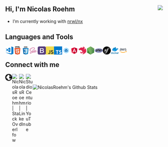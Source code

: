 ## Hi, I'm Nicolas Roehm <img align="right" src="http://hits.dwyl.com/NicolasRoehm/NicolasRoehm.svg">
- I’m currently working with [nrwl/nx](https://github.com/nrwl/nx)

## Languages and Tools

<img align="left" alt="Visual Studio Code" width="26px" src="https://raw.githubusercontent.com/github/explore/80688e429a7d4ef2fca1e82350fe8e3517d3494d/topics/visual-studio-code/visual-studio-code.png" />
<img align="left" alt="HTML5" width="26px" src="https://raw.githubusercontent.com/github/explore/80688e429a7d4ef2fca1e82350fe8e3517d3494d/topics/html/html.png" />
<img align="left" alt="CSS3" width="26px" src="https://raw.githubusercontent.com/github/explore/80688e429a7d4ef2fca1e82350fe8e3517d3494d/topics/css/css.png" />
<img align="left" alt="Sass" width="26px" src="https://raw.githubusercontent.com/github/explore/80688e429a7d4ef2fca1e82350fe8e3517d3494d/topics/sass/sass.png" />
<img align="left" alt="Bootstrap" width="26px" src="https://raw.githubusercontent.com/github/explore/80688e429a7d4ef2fca1e82350fe8e3517d3494d/topics/bootstrap/bootstrap.png" />
<img align="left" alt="JavaScript" width="26px" src="https://raw.githubusercontent.com/github/explore/80688e429a7d4ef2fca1e82350fe8e3517d3494d/topics/javascript/javascript.png" />
<img align="left" alt="TypeScript" width="26px" src="https://raw.githubusercontent.com/github/explore/80688e429a7d4ef2fca1e82350fe8e3517d3494d/topics/typescript/typescript.png" />
<img align="left" alt="Webpack" width="26px" src="https://raw.githubusercontent.com/github/explore/80688e429a7d4ef2fca1e82350fe8e3517d3494d/topics/webpack/webpack.png" />
<img align="left" alt="Angular" width="26px" src="https://raw.githubusercontent.com/github/explore/80688e429a7d4ef2fca1e82350fe8e3517d3494d/topics/angular/angular.png" />
<img align="left" alt="NestJS" width="26px" src="https://raw.githubusercontent.com/github/explore/37c71fdca4e12086faf8c7009793d2eb588c914e/topics/nestjs/nestjs.png" />
<img align="left" alt="Node.js" width="26px" src="https://raw.githubusercontent.com/github/explore/80688e429a7d4ef2fca1e82350fe8e3517d3494d/topics/nodejs/nodejs.png" />
<img align="left" alt="PHP" width="26px" src="https://raw.githubusercontent.com/github/explore/80688e429a7d4ef2fca1e82350fe8e3517d3494d/topics/php/php.png" />
<img align="left" alt="Symfony" width="26px" src="https://raw.githubusercontent.com/github/explore/d0c5a5e31e1776ad62379ef5f6b703bcf107d3a3/topics/symfony/symfony.png" />
<img align="left" alt="Docker" width="26px" src="https://raw.githubusercontent.com/github/explore/80688e429a7d4ef2fca1e82350fe8e3517d3494d/topics/docker/docker.png" />
<img align="left" alt="Amazon Web Services" width="26px" src="https://raw.githubusercontent.com/github/explore/fbceb94436312b6dacde68d122a5b9c7d11f9524/topics/aws/aws.png" />

<br />

## Connect with me

[<img align="left" alt="studio-centurio.com" width="22px" src="https://raw.githubusercontent.com/iconic/open-iconic/master/svg/globe.svg" />][website]
[<img align="left" alt="NicolasRoehm | StackOverlfow" width="22px" src="https://cdn.jsdelivr.net/npm/simple-icons@v3/icons/stackoverflow.svg" />][stackoverlfow]
[<img align="left" alt="NicolasRoehm | LinkedIn" width="22px" src="https://cdn.jsdelivr.net/npm/simple-icons@v3/icons/linkedin.svg" />][linkedin]
[<img align="left" alt="StudioCenturio | YouTube" width="22px" src="https://cdn.jsdelivr.net/npm/simple-icons@v3/icons/youtube.svg" />][youtube]

<br />
<br />

<!-- <img align="left" alt="NicolasRoehm's Github Langs" src="https://github-readme-stats.vercel.app/api/top-langs?username=NicolasRoehm" /> -->

<img align="left" alt="NicolasRoehm's Github Stats" src="https://github-readme-stats.vercel.app/api?username=NicolasRoehm&show_icons=true&hide_border=true" />

[website]: https://www.studio-centurio.com
[youtube]: https://www.youtube.com/channel/UCBLJwUROjmJPB1CIk0lPVdg
[linkedin]: https://fr.linkedin.com/in/nicolas-roehm-bettcher
[stackoverlfow]: https://stackoverflow.com/users/7462178/nicolas-roehm
